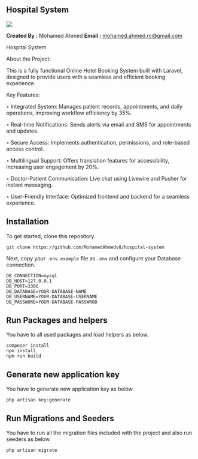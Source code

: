 ## Hospital System

<img src="https://media.licdn.com/dms/image/v2/D4D2DAQEBPxnfUAAv7Q/profile-treasury-image-shrink_1920_1920/profile-treasury-image-shrink_1920_1920/0/1728989820042?e=1741741200&v=beta&t=S4Vw2drHqy9sVRpgZ2N0lVZYlcQvKR2bp599g7VoGIM">

**Created By :**  Mohamed Ahmed
**Email :** mohamed.ahmed.rc@gmail.com

Hospital System


About the Project:


This is a fully functional Online Hotel Booking System built with Laravel, designed to provide users with a seamless and efficient booking experience.

Key Features:

◦ Integrated System: Manages patient records, appointments, and daily operations, improving workflow efficiency by 35%.

◦ Real-time Notifications: Sends alerts via email and SMS for appointments and updates.

◦ Secure Access: Implements authentication, permissions, and role-based access control.

◦ Multilingual Support: Offers translation features for accessibility, increasing user engagement by 20%.

◦ Doctor-Patient Communication: Live chat using Livewire and Pusher for instant messaging.

◦ User-Friendly Interface: Optimized frontend and backend for a seamless experience.



## Installation

To get started, clone this repository.

```
git clone https://github.com/MohamedAhmedv8/hospital-system
```

Next, copy your `.env.example` file as `.env` and configure your Database connection.

```
DB_CONNECTION=mysql
DB_HOST=127.0.0.1
DB_PORT=3306
DB_DATABASE=YOUR-DATABASE-NAME
DB_USERNAME=YOUR-DATABASE-USERNAME
DB_PASSWORD=YOUR-DATABASE-PASSWROD
```

## Run Packages and helpers

You have to all used packages and load helpers as below.

```
composer install
npm install
npm run build
```

## Generate new application key

You have to generate new application key as below.

```
php artisan key:generate
```

## Run Migrations and Seeders

You have to run all the migration files included with the project and also run seeders as below.

```
php artisan migrate
```
